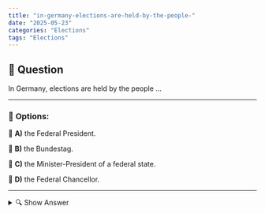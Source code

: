 ```yaml
---
title: "in-germany-elections-are-held-by-the-people-"
date: "2025-05-23"
categories: "Elections"
tags: "Elections"
---
```


## 📌 **Question**

In Germany, elections are held by the people ...



---

### 📝 **Options:**

🔘 **A)** the Federal President.

🔘 **B)** the Bundestag.

🔘 **C)** the Minister-President of a federal state.

🔘 **D)** the Federal Chancellor.

---

<details>
  <summary>🔍 Show Answer</summary>

  <p>
💡  <b>Correct Answer:</b>  b
  </p>
  <p>
    📖<b>Explanation:</b>
    
  </p>
</details>
